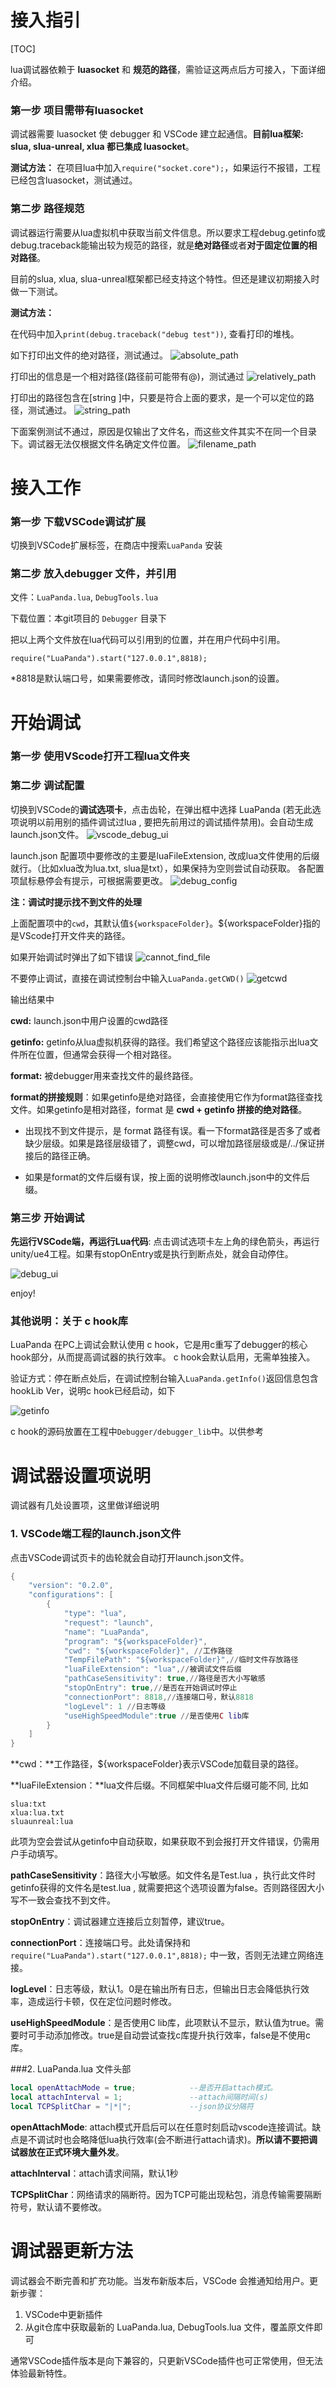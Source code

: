 # 接入指引

[TOC]



lua调试器依赖于 **luasocket** 和 **规范的路径**，需验证这两点后方可接入，下面详细介绍。

### 第一步 项目需带有luasocket

调试器需要 luasocket 使 debugger 和 VSCode 建立起通信。**目前lua框架: slua, slua-unreal, xlua 都已集成 luasocket**。

**测试方法：**
在项目lua中加入`require("socket.core");`，如果运行不报错，工程已经包含luasocket，测试通过。




### 第二步 路径规范

调试器运行需要从lua虚拟机中获取当前文件信息。所以要求工程debug.getinfo或debug.traceback能输出较为规范的路径，就是**绝对路径**或者**对于固定位置的相对路径**。

目前的slua, xlua, slua-unreal框架都已经支持这个特性。但还是建议初期接入时做一下测试。

**测试方法：**

在代码中加入`print(debug.traceback("debug test"))`, 查看打印的堆栈。

如下打印出文件的绝对路径，测试通过。
![absolute_path](../static/access_introduction/absolute_path.png)

打印出的信息是一个相对路径(路径前可能带有@)，测试通过
![relatively_path](../static/access_introduction/relatively_path.png)

打印出的路径包含在[string ]中，只要是符合上面的要求，是一个可以定位的路径，测试通过。
![string_path](../static/access_introduction/string_path.png)

下面案例测试不通过，原因是仅输出了文件名，而这些文件其实不在同一个目录下。调试器无法仅根据文件名确定文件位置。
![filename_path](../static/access_introduction/filename_path.png)





# 接入工作


### 第一步 下载VSCode调试扩展
切换到VSCode扩展标签，在商店中搜索`LuaPanda` 安装



### 第二步 放入debugger 文件，并引用

文件：`LuaPanda.lua`, `DebugTools.lua`

下载位置：本git项目的 `Debugger` 目录下

把以上两个文件放在lua代码可以引用到的位置，并在用户代码中引用。

```
require("LuaPanda").start("127.0.0.1",8818);
```

*8818是默认端口号，如果需要修改，请同时修改launch.json的设置。




# 开始调试


### 第一步 使用VScode打开工程lua文件夹


### 第二步 调试配置
切换到VSCode的**调试选项卡**，点击齿轮，在弹出框中选择 LuaPanda (若无此选项说明以前用别的插件调试过lua , 要把先前用过的调试插件禁用)。会自动生成launch.json文件。
![vscode_debug_ui](../static/access_introduction/vscode_debug_ui.png)

launch.json 配置项中要修改的主要是luaFileExtension, 改成lua文件使用的后缀就行。（比如xlua改为lua.txt, slua是txt），如果保持为空则尝试自动获取。
各配置项鼠标悬停会有提示，可根据需要更改。
![debug_config](../static/access_introduction/debug_config.png)



**注：调试时提示找不到文件的处理**

上面配置项中的`cwd`，其默认值`${workspaceFolder}`。${workspaceFolder}指的是VScode打开文件夹的路径。

如果开始调试时弹出了如下错误
![cannot_find_file](../static/access_introduction/cannot_find_file.png)

不要停止调试，直接在调试控制台中输入`LuaPanda.getCWD()`
![getcwd](../static/access_introduction/getcwd.png)

输出结果中

**cwd:** launch.json中用户设置的cwd路径

**getinfo:** getinfo从lua虚拟机获得的路径。我们希望这个路径应该能指示出lua文件所在位置，但通常会获得一个相对路径。

**format:** 被debugger用来查找文件的最终路径。

**format的拼接规则**：如果getinfo是绝对路径，会直接使用它作为format路径查找文件。如果getinfo是相对路径，format 是 **cwd + getinfo 拼接的绝对路径**。

+ 出现找不到文件提示，是 format 路径有误。看一下format路径是否多了或者缺少层级。如果是路径层级错了，调整cwd，可以增加路径层级或是/../保证拼接后的路径正确。

+ 如果是format的文件后缀有误，按上面的说明修改launch.json中的文件后缀。



### 第三步 开始调试

**先运行VSCode端，再运行Lua代码**: 点击调试选项卡左上角的绿色箭头，再运行unity/ue4工程。如果有stopOnEntry或是执行到断点处，就会自动停住。



![debug_ui](../static/access_introduction/debug_ui.png)

enjoy! 




### 其他说明：关于 c hook库

LuaPanda 在PC上调试会默认使用 c hook，它是用c重写了debugger的核心hook部分，从而提高调试器的执行效率。 c hook会默认启用，无需单独接入。

验证方式：停在断点处后，在调试控制台输入`LuaPanda.getInfo()`返回信息包含hookLib Ver，说明c hook已经启动，如下

![getinfo](../static/access_introduction/getinfo.png)



c hook的源码放置在工程中`Debugger/debugger_lib`中。以供参考



# 调试器设置项说明

调试器有几处设置项，这里做详细说明

### 1. VSCode端工程的launch.json文件

点击VSCode调试页卡的齿轮就会自动打开launch.json文件。

```lua
{
    "version": "0.2.0",
    "configurations": [
        {
            "type": "lua",
            "request": "launch",
            "name": "LuaPanda",
            "program": "${workspaceFolder}",
            "cwd": "${workspaceFolder}", //工作路径
            "TempFilePath": "${workspaceFolder}",//临时文件存放路径
            "luaFileExtension": "lua",//被调试文件后缀
            "pathCaseSensitivity": true,//路径是否大小写敏感
            "stopOnEntry": true,//是否在开始调试时停止
            "connectionPort": 8818,//连接端口号，默认8818
            "logLevel": 1 //日志等级
        	"useHighSpeedModule":true //是否使用C lib库
        }
    ]
}
```

**cwd：**工作路径，${workspaceFolder}表示VSCode加载目录的路径。

**luaFileExtension：**lua文件后缀。不同框架中lua文件后缀可能不同, 比如

```
slua:txt
xlua:lua.txt
sluaunreal:lua
```

此项为空会尝试从getinfo中自动获取，如果获取不到会报打开文件错误，仍需用户手动填写。

**pathCaseSensitivity**：路径大小写敏感。如文件名是Test.lua ，执行此文件时getinfo获得的文件名是test.lua , 就需要把这个选项设置为false。否则路径因大小写不一致会查找不到文件。

**stopOnEntry**：调试器建立连接后立刻暂停，建议true。

**connectionPort**：连接端口号。此处请保持和`require("LuaPanda").start("127.0.0.1",8818);` 中一致，否则无法建立网络连接。

**logLevel**：日志等级，默认1。0是在输出所有日志，但输出日志会降低执行效率，造成运行卡顿，仅在定位问题时修改。

**useHighSpeedModule**：是否使用C lib库，此项默认不显示，默认值为true。需要时可手动添加修改。true是自动尝试查找c库提升执行效率，false是不使用c库。



###2. LuaPanda.lua 文件头部

```lua
local openAttachMode = true;            --是否开启attach模式。
local attachInterval = 1;               --attach间隔时间(s)
local TCPSplitChar = "|*|";             --json协议分隔符
```

**openAttachMode**: attach模式开启后可以在任意时刻启动vscode连接调试。缺点是不调试时也会略降低lua执行效率(会不断进行attach请求)。**所以请不要把调试器放在正式环境大量外发**。

**attachInterval**：attach请求间隔，默认1秒

**TCPSplitChar**：网络请求的隔断符。因为TCP可能出现粘包，消息传输需要隔断符号，默认请不要修改。



# 调试器更新方法

调试器会不断完善和扩充功能。当发布新版本后，VSCode 会推通知给用户。更新步骤：

1. VSCode中更新插件
2. 从git仓库中获取最新的 LuaPanda.lua, DebugTools.lua 文件，覆盖原文件即可

通常VSCode插件版本是向下兼容的，只更新VSCode插件也可正常使用，但无法体验最新特性。